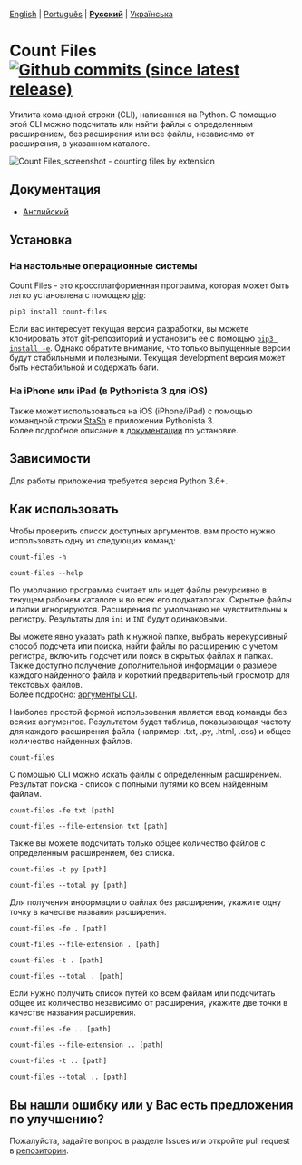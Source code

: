 [English](https://github.com/victordomingos/Count-files/blob/master/README.md) | [Portugu&ecirc;s](https://github.com/victordomingos/Count-files/blob/master/docs/README_PT.md) | **[&#x420;&#x443;&#x441;&#x441;&#x43A;&#x438;&#x439;](https://github.com/victordomingos/Count-files/blob/master/docs/README_RU.md)** | [&#x423;&#x43A;&#x440;&#x430;&#x457;&#x43D;&#x441;&#x44C;&#x43A;&#x430;](https://github.com/victordomingos/Count-files/blob/master/docs/README_UA.md)
  
  
# Count Files [![Github commits (since latest release)](https://img.shields.io/github/commits-since/victordomingos/Count-files/latest.svg)](https://github.com/victordomingos/Count-files)

Утилита командной строки (CLI), написанная на Python. C помощью этой CLI можно подсчитать или найти файлы с определенным расширением, без расширения или все файлы, независимо от расширения, в указанном каталоге.

![Count Files_screenshot - counting files by extension](https://user-images.githubusercontent.com/18650184/42160179-29998a52-7dee-11e8-9813-b8594e50fe77.png)


## Документация

- [Английский](https://countfiles.readthedocs.io/en/latest/)

## Установка

### На настольные операционные системы

Count Files - это кроссплатформенная программа, которая может быть легко установлена с помощью [pip](https://pip.pypa.io/en/stable/quickstart/):

```
pip3 install count-files
```

Если вас интересует текущая версия разработки, вы можете клонировать этот git-репозиторий и установить ее с помощью [`pip3 install -e`](https://pip.pypa.io/en/stable/reference/pip_install/#editable-installs). Однако обратите внимание, что только выпущенные версии будут стабильными и полезными. Текущая development версия может быть нестабильной и содержать баги.

### На iPhone или iPad (в Pythonista 3 для iOS)

Также может использоваться
на iOS (iPhone/iPad) с помощью командной строки [StaSh](https://github.com/ywangd/stash) в приложении Pythonista 3.  
Более подробное описание в [документации](https://countfiles.readthedocs.io/en/latest/installation.html) по установке. 

## Зависимости

Для работы приложения требуется версия Python 3.6+.

## Как использовать

Чтобы проверить список доступных аргументов, вам просто нужно использовать одну из следующих команд:

```
count-files -h
```

```
count-files --help
```

По умолчанию программа считает или ищет файлы рекурсивно в текущем рабочем каталоге и во всех его подкаталогах. Скрытые файлы и папки игнорируются. Расширения по умолчанию не чувствительны к регистру. Результаты для `ini` и `INI` будут одинаковыми.

Вы можете явно указать path к нужной папке, выбрать нерекурсивный способ подсчета или поиска, найти файлы по расширению с учетом регистра, включить подсчет или поиск в скрытых файлах и папках.  
Также доступно получение дополнительной информации о размере каждого найденного файла и короткий предварительный просмотр для текстовых файлов.  
Более подробно: [аргументы CLI](https://countfiles.readthedocs.io/en/latest/howtouse.html#cli-arguments).

Наиболее простой формой использования является ввод команды без всяких аргументов. Результатом будет таблица, показывающая частоту для каждого расширения файла (например: .txt, .py, .html, .css) и общее количество найденных файлов.

```
count-files
```

С помощью CLI можно искать файлы с определенным расширением. Результат поиска - список с полными путями ко всем найденным файлам.

```
count-files -fe txt [path]
```  
```
count-files --file-extension txt [path]
```

Также вы можете подсчитать только общее количество файлов с определенным расширением, без списка.

```
count-files -t py [path]
```  
```
count-files --total py [path]
```

Для получения информации о файлах без расширения, укажите одну точку в качестве названия расширения.

```
count-files -fe . [path]
```  
```
count-files --file-extension . [path]
```

```
count-files -t . [path]
```  
```
count-files --total . [path]
```

Если нужно получить список путей ко всем файлам или подсчитать общее их количество независимо от расширения, укажите две точки в качестве названия расширения.

```
count-files -fe .. [path]
```  
```
count-files --file-extension .. [path]
```

```
count-files -t .. [path]
```  
```
count-files --total .. [path]
```

## Вы нашли ошибку или у Вас есть предложения по улучшению?

Пожалуйста, задайте вопрос в разделе Issues или откройте pull request в [репозитории](https://github.com/victordomingos/Count-files).
